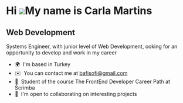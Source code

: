 Hi ![](https://user-images.githubusercontent.com/18350557/176309783-0785949b-9127-417c-8b55-ab5a4333674e.gif)My name is Carla Martins
=====================================================================================================================================

Web Development
----------------------

Systems Engineer, with junior level of Web Development, ooking for an opportunity to develop and work in my career

* 🌍  I'm based in Turkey
* ✉️  You can contact me at [bafisofi@gmail.com](mailto:bafisofi@gmail.com)
* 🧠  Student of the course The FrontEnd Developer Career Path at Scrimba
* 🤝  I'm open to collaborating on interesting projects
